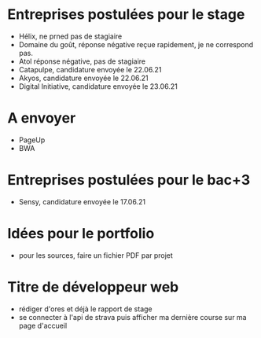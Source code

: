 # Entreprises postulées pour le stage

- Hélix, ne prned pas de stagiaire
- Domaine du goût, réponse négative reçue rapidement, je ne correspond pas.
- Atol réponse négative, pas de stagiaire
- Catapulpe, candidature envoyée le 22.06.21
- Akyos, candidature envoyée le 22.06.21
- Digital Initiative, candidature envoyée le 23.06.21

# A envoyer

- PageUp
- BWA

# Entreprises postulées pour le bac+3

- Sensy, candidature envoyée le 17.06.21

# Idées pour le portfolio

- pour les sources, faire un fichier PDF par projet

# Titre de développeur web

- rédiger d'ores et déjà le rapport de stage 
- se connecter à l'api de strava puis afficher ma dernière course sur ma page d'accueil
